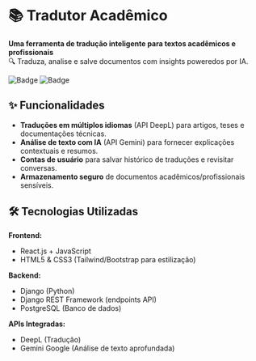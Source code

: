 # 📚 Tradutor Acadêmico  

**Uma ferramenta de tradução inteligente para textos acadêmicos e profissionais**  
🔍 Traduza, analise e salve documentos com insights poweredos por IA.  

![Badge](https://img.shields.io/badge/status-em%20desenvolvimento-yellow) 
![Badge](https://img.shields.io/badge/license-MIT-blue)  

## ✨ Funcionalidades  
- **Traduções em múltiplos idiomas** (API DeepL) para artigos, teses e documentações técnicas.  
- **Análise de texto com IA** (API Gemini) para fornecer explicações contextuais e resumos.  
- **Contas de usuário** para salvar histórico de traduções e revisitar conversas.  
- **Armazenamento seguro** de documentos acadêmicos/profissionais sensíveis.  

## 🛠️ Tecnologias Utilizadas  
**Frontend:**  
- React.js + JavaScript  
- HTML5 & CSS3 (Tailwind/Bootstrap para estilização)  

**Backend:**  
- Django (Python)  
- Django REST Framework (endpoints API)  
- PostgreSQL (Banco de dados)  

**APIs Integradas:**  
- DeepL (Tradução)  
- Gemini Google (Análise de texto aprofundada)  
